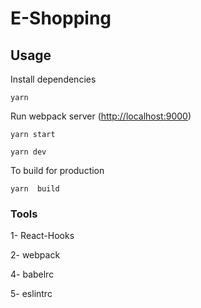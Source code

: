 
# E-Shopping




## Usage

Install dependencies

``` shell
yarn
```

Run webpack server (<http://localhost:9000>)

```shell
yarn start
```


```shell
yarn dev
```

To build for production

```shell
yarn  build
```

### Tools

 1- React-Hooks

 2- webpack

 4- babelrc

 5- eslintrc
